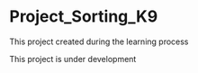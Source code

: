 # Project_Sorting_K9
This project created during the learning process

This project is under development
